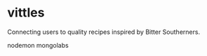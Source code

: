 # vittles
Connecting users to quality recipes inspired by Bitter Southerners.


nodemon
mongolabs


